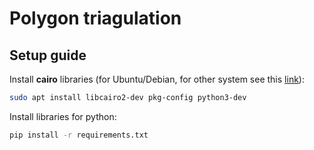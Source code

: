 # Polygon triagulation

## Setup guide

Install **cairo** libraries (for Ubuntu/Debian, for other system see this [link](https://pycairo.readthedocs.io/en/latest/getting_started.html)):
```sh
sudo apt install libcairo2-dev pkg-config python3-dev
```
Install libraries for python:
```sh
pip install -r requirements.txt
```
